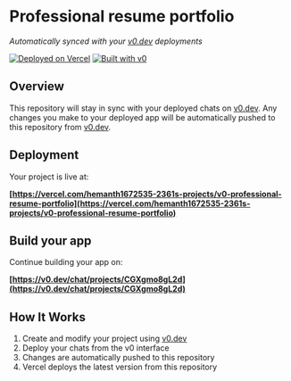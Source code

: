 # Professional resume portfolio

*Automatically synced with your [v0.dev](https://v0.dev) deployments*

[![Deployed on Vercel](https://img.shields.io/badge/Deployed%20on-Vercel-black?style=for-the-badge&logo=vercel)](https://vercel.com/hemanth1672535-2361s-projects/v0-professional-resume-portfolio)
[![Built with v0](https://img.shields.io/badge/Built%20with-v0.dev-black?style=for-the-badge)](https://v0.dev/chat/projects/CGXgmo8gL2d)

## Overview

This repository will stay in sync with your deployed chats on [v0.dev](https://v0.dev).
Any changes you make to your deployed app will be automatically pushed to this repository from [v0.dev](https://v0.dev).

## Deployment

Your project is live at:

**[https://vercel.com/hemanth1672535-2361s-projects/v0-professional-resume-portfolio](https://vercel.com/hemanth1672535-2361s-projects/v0-professional-resume-portfolio)**

## Build your app

Continue building your app on:

**[https://v0.dev/chat/projects/CGXgmo8gL2d](https://v0.dev/chat/projects/CGXgmo8gL2d)**

## How It Works

1. Create and modify your project using [v0.dev](https://v0.dev)
2. Deploy your chats from the v0 interface
3. Changes are automatically pushed to this repository
4. Vercel deploys the latest version from this repository